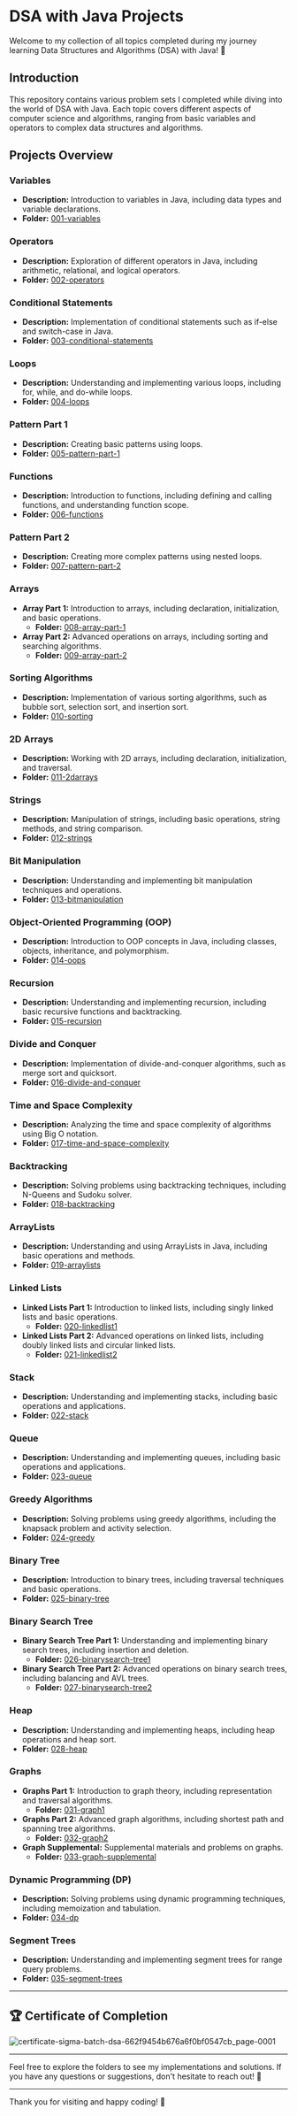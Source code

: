 DSA with Java Projects
======================

Welcome to my collection of all topics completed during my journey learning Data Structures and Algorithms (DSA) with Java! 🚀

Introduction
------------

This repository contains various problem sets I completed while diving into the world of DSA with Java. Each topic covers different aspects of computer science and algorithms, ranging from basic variables and operators to complex data structures and algorithms.

Projects Overview
-----------------

### Variables

-   **Description:** Introduction to variables in Java, including data types and variable declarations.
-   **Folder:** [001-variables](https://github.com/Success1308/DSA-With-JAVA/tree/da8c066d5975339d4932bf8b79052492caa9e17a/001%20varibales)

### Operators

-   **Description:** Exploration of different operators in Java, including arithmetic, relational, and logical operators.
-   **Folder:** [002-operators](https://github.com/Success1308/DSA-With-JAVA/tree/main/002-operators)

### Conditional Statements

-   **Description:** Implementation of conditional statements such as if-else and switch-case in Java.
-   **Folder:** [003-conditional-statements](https://github.com/Success1308/DSA-With-JAVA/tree/main/003-conditional-statements)

### Loops

-   **Description:** Understanding and implementing various loops, including for, while, and do-while loops.
-   **Folder:** [004-loops](https://github.com/Success1308/DSA-With-JAVA/tree/main/004-loops)

### Pattern Part 1

-   **Description:** Creating basic patterns using loops.
-   **Folder:** [005-pattern-part-1](https://github.com/Success1308/DSA-With-JAVA/tree/main/005-pattern-part-1)

### Functions

-   **Description:** Introduction to functions, including defining and calling functions, and understanding function scope.
-   **Folder:** [006-functions](https://github.com/Success1308/DSA-With-JAVA/tree/main/006-functions)

### Pattern Part 2

-   **Description:** Creating more complex patterns using nested loops.
-   **Folder:** [007-pattern-part-2](https://github.com/Success1308/DSA-With-JAVA/tree/main/007-pattern-part-2)

### Arrays

-   **Array Part 1:** Introduction to arrays, including declaration, initialization, and basic operations.
    -   **Folder:** [008-array-part-1](https://github.com/Success1308/DSA-With-JAVA/tree/main/008-array-part-1)
-   **Array Part 2:** Advanced operations on arrays, including sorting and searching algorithms.
    -   **Folder:** [009-array-part-2](https://github.com/Success1308/DSA-With-JAVA/tree/main/009-array-part-2)

### Sorting Algorithms

-   **Description:** Implementation of various sorting algorithms, such as bubble sort, selection sort, and insertion sort.
-   **Folder:** [010-sorting](https://github.com/Success1308/DSA-With-JAVA/tree/main/010-sorting)

### 2D Arrays

-   **Description:** Working with 2D arrays, including declaration, initialization, and traversal.
-   **Folder:** [011-2darrays](https://github.com/Success1308/DSA-With-JAVA/tree/main/011-2darrays)

### Strings

-   **Description:** Manipulation of strings, including basic operations, string methods, and string comparison.
-   **Folder:** [012-strings](https://github.com/Success1308/DSA-With-JAVA/tree/main/012-strings)

### Bit Manipulation

-   **Description:** Understanding and implementing bit manipulation techniques and operations.
-   **Folder:** [013-bitmanipulation](https://github.com/Success1308/DSA-With-JAVA/tree/main/013-bitmanipulation)

### Object-Oriented Programming (OOP)

-   **Description:** Introduction to OOP concepts in Java, including classes, objects, inheritance, and polymorphism.
-   **Folder:** [014-oops](https://github.com/Success1308/DSA-With-JAVA/tree/main/014-oops)

### Recursion

-   **Description:** Understanding and implementing recursion, including basic recursive functions and backtracking.
-   **Folder:** [015-recursion](https://github.com/Success1308/DSA-With-JAVA/tree/main/015-recursion)

### Divide and Conquer

-   **Description:** Implementation of divide-and-conquer algorithms, such as merge sort and quicksort.
-   **Folder:** [016-divide-and-conquer](https://github.com/Success1308/DSA-With-JAVA/tree/main/016-divide-and-conquer)

### Time and Space Complexity

-   **Description:** Analyzing the time and space complexity of algorithms using Big O notation.
-   **Folder:** [017-time-and-space-complexity](https://github.com/Success1308/DSA-With-JAVA/tree/main/017-time-and-space-complexity)

### Backtracking

-   **Description:** Solving problems using backtracking techniques, including N-Queens and Sudoku solver.
-   **Folder:** [018-backtracking](https://github.com/Success1308/DSA-With-JAVA/tree/main/018-backtracking)

### ArrayLists

-   **Description:** Understanding and using ArrayLists in Java, including basic operations and methods.
-   **Folder:** [019-arraylists](https://github.com/Success1308/DSA-With-JAVA/tree/main/019-arraylists)

### Linked Lists

-   **Linked Lists Part 1:** Introduction to linked lists, including singly linked lists and basic operations.
    -   **Folder:** [020-linkedlist1](https://github.com/Success1308/DSA-With-JAVA/tree/main/020-linkedlist1)
-   **Linked Lists Part 2:** Advanced operations on linked lists, including doubly linked lists and circular linked lists.
    -   **Folder:** [021-linkedlist2](https://github.com/Success1308/DSA-With-JAVA/tree/main/021-linkedlist2)

### Stack

-   **Description:** Understanding and implementing stacks, including basic operations and applications.
-   **Folder:** [022-stack](https://github.com/Success1308/DSA-With-JAVA/tree/main/022-stack)

### Queue

-   **Description:** Understanding and implementing queues, including basic operations and applications.
-   **Folder:** [023-queue](https://github.com/Success1308/DSA-With-JAVA/tree/main/023-queue)

### Greedy Algorithms

-   **Description:** Solving problems using greedy algorithms, including the knapsack problem and activity selection.
-   **Folder:** [024-greedy](https://github.com/Success1308/DSA-With-JAVA/tree/main/024-greedy)

### Binary Tree

-   **Description:** Introduction to binary trees, including traversal techniques and basic operations.
-   **Folder:** [025-binary-tree](https://github.com/Success1308/DSA-With-JAVA/tree/main/025-binary-tree)

### Binary Search Tree

-   **Binary Search Tree Part 1:** Understanding and implementing binary search trees, including insertion and deletion.
    -   **Folder:** [026-binarysearch-tree1](https://github.com/Success1308/DSA-With-JAVA/tree/main/026-binarysearch-tree1)
-   **Binary Search Tree Part 2:** Advanced operations on binary search trees, including balancing and AVL trees.
    -   **Folder:** [027-binarysearch-tree2](https://github.com/Success1308/DSA-With-JAVA/tree/main/027-binarysearch-tree2)

### Heap

-   **Description:** Understanding and implementing heaps, including heap operations and heap sort.
-   **Folder:** [028-heap](https://github.com/Success1308/DSA-With-JAVA/tree/main/028-heap)

### Graphs

-   **Graphs Part 1:** Introduction to graph theory, including representation and traversal algorithms.
    -   **Folder:** [031-graph1](https://github.com/Success1308/DSA-With-JAVA/tree/main/031-graph1)
-   **Graphs Part 2:** Advanced graph algorithms, including shortest path and spanning tree algorithms.
    -   **Folder:** [032-graph2](https://github.com/Success1308/DSA-With-JAVA/tree/main/032-graph2)
-   **Graph Supplemental:** Supplemental materials and problems on graphs.
    -   **Folder:** [033-graph-supplemental](https://github.com/Success1308/DSA-With-JAVA/tree/main/033-graph-supplemental)

### Dynamic Programming (DP)

-   **Description:** Solving problems using dynamic programming techniques, including memoization and tabulation.
-   **Folder:** [034-dp](https://github.com/Success1308/DSA-With-JAVA/tree/main/034-dp)

### Segment Trees

-   **Description:** Understanding and implementing segment trees for range query problems.
-   **Folder:** [035-segment-trees](https://github.com/Success1308/DSA-With-JAVA/tree/main/035-segment-trees)

* * * * *

🏆 Certificate of Completion
----------------------------
![certificate-sigma-batch-dsa-662f9454b676a6f0bf0547cb_page-0001](https://github.com/Success1308/DSA-With-JAVA/assets/167788445/bb85b1fb-5407-47ec-8c55-2dd4baed83a0)

* * * * *

Feel free to explore the folders to see my implementations and solutions. If you have any questions or suggestions, don't hesitate to reach out! 🎉

* * * * *

Thank you for visiting and happy coding! 🌟
